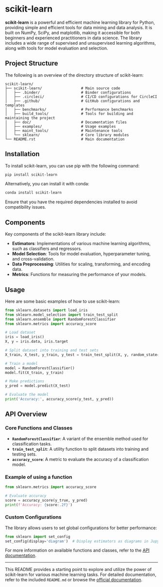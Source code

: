 # scikit-learn
**scikit-learn** is a powerful and efficient machine learning library for Python, providing simple and efficient tools for data mining and data analysis. It is built on NumPy, SciPy, and matplotlib, making it accessible for both beginners and experienced practitioners in data science. The library includes a wide range of supervised and unsupervised learning algorithms, along with tools for model evaluation and selection.

## Project Structure
The following is an overview of the directory structure of scikit-learn:

```
scikit-learn/
├── scikit-learn/                  # Main source code
│   ├── .binder/                   # Binder configurations
│   ├── .circleci/                 # CI/CD configurations for CircleCI
│   ├── .github/                   # GitHub configurations and templates
│   ├── benchmarks/                # Performance benchmarks
│   ├── build_tools/               # Tools for building and maintaining the project
│   ├── doc/                       # Documentation files
│   ├── examples/                  # Usage examples
│   ├── maint_tools/               # Maintenance tools
│   └── sklearn/                   # Core library modules
└── README.rst                     # Main documentation
```

## Installation
To install scikit-learn, you can use pip with the following command:
```bash
pip install scikit-learn
```
Alternatively, you can install it with conda:
```bash
conda install scikit-learn
```
Ensure that you have the required dependencies installed to avoid compatibility issues.

## Components
Key components of the scikit-learn library include:

- **Estimators**: Implementations of various machine learning algorithms, such as classifiers and regressors.
- **Model Selection**: Tools for model evaluation, hyperparameter tuning, and cross-validation.
- **Data Preprocessing**: Utilities for scaling, transforming, and encoding data.
- **Metrics**: Functions for measuring the performance of your models.

## Usage
Here are some basic examples of how to use scikit-learn:

```python
from sklearn.datasets import load_iris
from sklearn.model_selection import train_test_split
from sklearn.ensemble import RandomForestClassifier
from sklearn.metrics import accuracy_score

# Load dataset
iris = load_iris()
X, y = iris.data, iris.target

# Split dataset into training and test sets
X_train, X_test, y_train, y_test = train_test_split(X, y, random_state=42)

# Train a model
model = RandomForestClassifier()
model.fit(X_train, y_train)

# Make predictions
y_pred = model.predict(X_test)

# Evaluate the model
print('Accuracy:', accuracy_score(y_test, y_pred))
```

## API Overview
### Core Functions and Classes

- **`RandomForestClassifier`**: A variant of the ensemble method used for classification tasks.
- **`train_test_split`**: A utility function to split datasets into training and testing sets.
- **`accuracy_score`**: A metric to evaluate the accuracy of a classification model.

### Example of using a function
```python
from sklearn.metrics import accuracy_score

# Evaluate accuracy
score = accuracy_score(y_true, y_pred)
print(f'Accuracy: {score:.2f}')
```

### Custom Configurations
The library allows users to set global configurations for better performance:

```python
from sklearn import set_config
set_config(display='diagram')  # Display estimators as diagrams in Jupyter
```

For more information on available functions and classes, refer to the [API documentation](https://scikit-learn.org/stable/modules/classes.html).

---

This README provides a starting point to explore and utilize the power of scikit-learn for various machine learning tasks. For detailed documentation, refer to the included `README.md` or browse the [official documentation](https://scikit-learn.org/stable/).